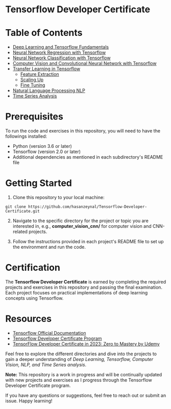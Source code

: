 # Tensorflow Developer Certificate

# Table of Contents
- [Deep Learning and Tensorflow Fundamentals](https://github.com/hasanzeynal/Tensorflow-Developer-Certificate/blob/main/00_TensorFlow_Fundamentals/dl_tensorflow_fundamentals.ipynb)
- [Neural Network Regression with Tensorflow](https://github.com/hasanzeynal/Tensorflow-Developer-Certificate/blob/main/01_Neural_Network_Regression_in_TensorFlow/neural_network_regression_in_tensorflow.ipynb)
- [Neural Network Classification with Tensorflow](https://github.com/hasanzeynal/TensorFlow-Developer-Certificate/tree/main/02_Neural_Network_Classification_in_TensorFlow)
- [Computer Vision and Convolutional Neural Network with Tensorflow](https://github.com/hasanzeynal/TensorFlow-Developer-Certificate/blob/main/03_CNN_Computer_Vision/computer_vision_and_convolutional_neural_networks_in_tensorflow.ipynb)
- [Transfer Learning in Tensorflow]()
  - [Feature Extraction]()
  - [Scaling Up]()
  - [Fine Tuning]()
- [Natural Language Processing NLP]()
- [Time Series Analysis]()


# Prerequisites
To run the code and exercises in this repository, you will need to have the followings installed:

- Python (version 3.6 or later)
- Tensorflow (version 2.0 or later)
- Additional dependencies as mentioned in each subdirectory's README file
# Getting Started

1. Clone this repository to your local machine:

```shell
git clone https://github.com/hasanzeynal/Tensorflow-Developer-Certificate.git
```

2. Navigate to the specific directory for the project or topic you are interested in, e.g., **computer_vision_cnn/** for computer vision and CNN-related projects.

3. Follow the instructions provided in each project's README file to set up the environment and run the code.

# Certification
The **Tensorflow Developer Certificate** is earned by completing the required projects and exercises in this repository and passing the final examination. Each project focuses on practical implementations of deep learning concepts using Tensorflow.

# Resources
- [Tensorflow Official Documentation](https://www.tensorflow.org/guide)
- [Tensorflow Developer Certificate Program](https://www.tensorflow.org/certificate)
- [TensorFlow Developer Certificate in 2023: Zero to Mastery by Udemy](https://www.udemy.com/course/tensorflow-developer-certificate-machine-learning-zero-to-mastery/)

Feel free to explore the different directories and dive into the projects to gain a deeper understanding of _Deep Learning, Tensorflow, Computer Vision, NLP, and Time Series analysis_.

__Note:__ This repository is a work in progress and will be continually updated with new projects and exercises as I progress through the Tensorflow Developer Certificate program.

If you have any questions or suggestions, feel free to reach out or submit an issue. Happy learning!

